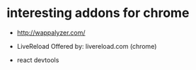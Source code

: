 # interesting addons for chrome

* http://wappalyzer.com/
* LiveReload Offered by: livereload.com (chrome)

* react devtools